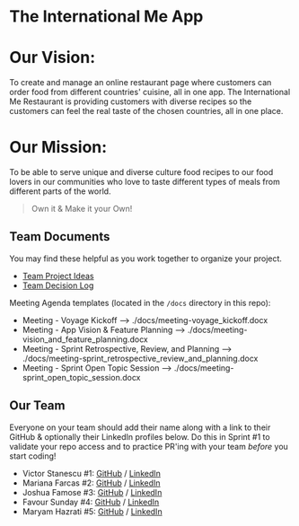 # The International Me App

# Our Vision:
To create and manage an online restaurant page where customers can order food from different countries' cuisine, all in one app.
The International Me Restaurant is providing customers with diverse recipes so the customers can feel the real taste of the chosen countries, all in one place. 

# Our Mission:

To be able to serve unique and diverse culture food recipes to our food lovers in our communities who love to taste different types of meals from different parts of the world.

> Own it & Make it your Own!
## Team Documents

You may find these helpful as you work together to organize your project.

- [Team Project Ideas](./docs/team_project_ideas.md)
- [Team Decision Log](./docs/team_decision_log.md)

Meeting Agenda templates (located in the `/docs` directory in this repo):

- Meeting - Voyage Kickoff --> ./docs/meeting-voyage_kickoff.docx
- Meeting - App Vision & Feature Planning --> ./docs/meeting-vision_and_feature_planning.docx
- Meeting - Sprint Retrospective, Review, and Planning --> ./docs/meeting-sprint_retrospective_review_and_planning.docx
- Meeting - Sprint Open Topic Session --> ./docs/meeting-sprint_open_topic_session.docx

## Our Team

Everyone on your team should add their name along with a link to their GitHub
& optionally their LinkedIn profiles below. Do this in Sprint #1 to validate
your repo access and to practice PR'ing with your team *before* you start
coding!

- Victor Stanescu #1: [GitHub](https://github.com/stanescuV) / [LinkedIn](https://www.linkedin.com/in/victor-stanescu-83bb68194/)
- Mariana Farcas #2: [GitHub](https://github.com/MarianaFarcas) / [LinkedIn](https://linkedin.com/in/mariana-f-6592661b5)
- Joshua Famose #3: [GitHub](https://github.com/Joshf225) / [LinkedIn](https://www.linkedin.com/in/joshua-famose-649179247/)
- Favour Sunday #4: [GitHub](https://github.com/Sunday012) / [LinkedIn](https://www.linkedin.com/in/favour-sunday-6059682a2/)
- Maryam Hazrati #5: [GitHub](https://github.com/Maryamh12) / [LinkedIn](https://linkedin.com/in/maryam-hazratiii)
